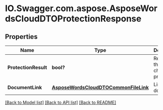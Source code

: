 # IO.Swagger.com.aspose.AsposeWordsCloudDTOProtectionResponse
## Properties

Name | Type | Description | Notes
------------ | ------------- | ------------- | -------------
**ProtectionResult** | **bool?** | Result of the changing of protection | [optional] 
**DocumentLink** | [**AsposeWordsCloudDTOCommonFileLink**](AsposeWordsCloudDTOCommonFileLink.md) | Link to the document | [optional] 

[[Back to Model list]](../README.md#documentation-for-models) [[Back to API list]](../README.md#documentation-for-api-endpoints) [[Back to README]](../README.md)

